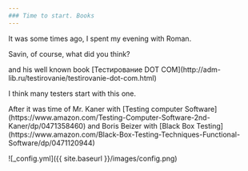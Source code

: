 ```yaml
---
### Time to start. Books
---
```


<p>It was some times ago, I spent my evening with Roman.</p>
<p> Savin, of course, what did you think? </p>
<p> and his well known book [Teстирование DOT COM](http://adm-lib.ru/testirovanie/testirovanie-dot-com.html)
<p> I think many testers start with this one.</p>
<p> After it was time of Mr. Kaner with [Testing computer Software](https://www.amazon.com/Testing-Computer-Software-2nd-Kaner/dp/0471358460) and Boris Beizer with [Black Box Testing](https://www.amazon.com/Black-Box-Testing-Techniques-Functional-Software/dp/0471120944)

![_config.yml]({{ site.baseurl }}/images/config.png)

